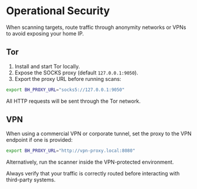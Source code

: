 # Operational Security

When scanning targets, route traffic through anonymity networks or VPNs to
avoid exposing your home IP.

## Tor

1. Install and start Tor locally.
2. Expose the SOCKS proxy (default `127.0.0.1:9050`).
3. Export the proxy URL before running scans:

```bash
export BH_PROXY_URL="socks5://127.0.0.1:9050"
```

All HTTP requests will be sent through the Tor network.

## VPN

When using a commercial VPN or corporate tunnel, set the proxy to the VPN
endpoint if one is provided:

```bash
export BH_PROXY_URL="http://vpn-proxy.local:8080"
```

Alternatively, run the scanner inside the VPN-protected environment.

Always verify that your traffic is correctly routed before interacting with
third-party systems.
